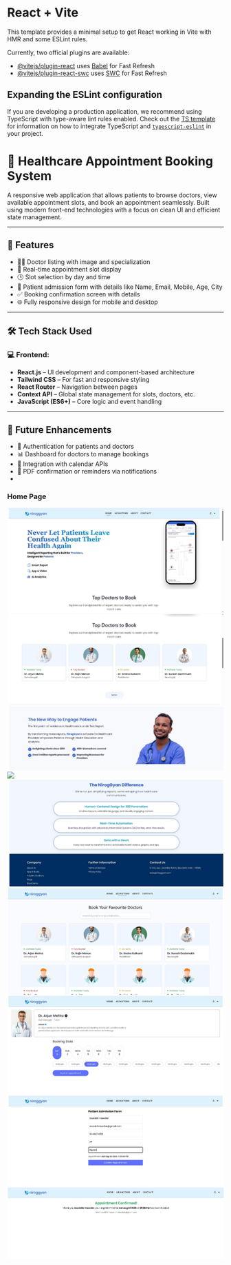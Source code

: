 # React + Vite

This template provides a minimal setup to get React working in Vite with HMR and some ESLint rules.

Currently, two official plugins are available:

- [@vitejs/plugin-react](https://github.com/vitejs/vite-plugin-react/blob/main/packages/plugin-react) uses [Babel](https://babeljs.io/) for Fast Refresh
- [@vitejs/plugin-react-swc](https://github.com/vitejs/vite-plugin-react/blob/main/packages/plugin-react-swc) uses [SWC](https://swc.rs/) for Fast Refresh

## Expanding the ESLint configuration

If you are developing a production application, we recommend using TypeScript with type-aware lint rules enabled. Check out the [TS template](https://github.com/vitejs/vite/tree/main/packages/create-vite/template-react-ts) for information on how to integrate TypeScript and [`typescript-eslint`](https://typescript-eslint.io) in your project.

# 🏥 Healthcare Appointment Booking System

A responsive web application that allows patients to browse doctors, view available appointment slots, and book an appointment seamlessly. Built using modern front-end technologies with a focus on clean UI and efficient state management.

---

## 🚀 Features

- 🧑‍⚕️ Doctor listing with image and specialization
- 📆 Real-time appointment slot display
- 🕒 Slot selection by day and time
- 📝 Patient admission form with details like Name, Email, Mobile, Age, City
- ✅ Booking confirmation screen with details
- 🌐 Fully responsive design for mobile and desktop

---

## 🛠️ Tech Stack Used

### 💻 Frontend:
- **React.js** – UI development and component-based architecture
- **Tailwind CSS** – For fast and responsive styling
- **React Router** – Navigation between pages
- **Context API** – Global state management for slots, doctors, etc.
- **JavaScript (ES6+)** – Core logic and event handling

---

## 📌 Future Enhancements

- 🔐 Authentication for patients and doctors
- 📊 Dashboard for doctors to manage bookings
- 📅 Integration with calendar APIs
- 🧾 PDF confirmation or reminders via notifications
- 
### Home Page
![Home](./screenshots/Capture.jpg)
![Doctor List](./screenshots/Capture1.jpg)
![](./screenshots/Capture2.jpg)
![](./screenshots/Capture3.jpg)
![](./screenshots/Capture4.jpg)
![](./screenshots/Capture5.jpg)
![](./screenshots/Capture6.jpg)
![](./screenshots/Capture7.jpg)
![](./screenshots/Capture8.jpg)
